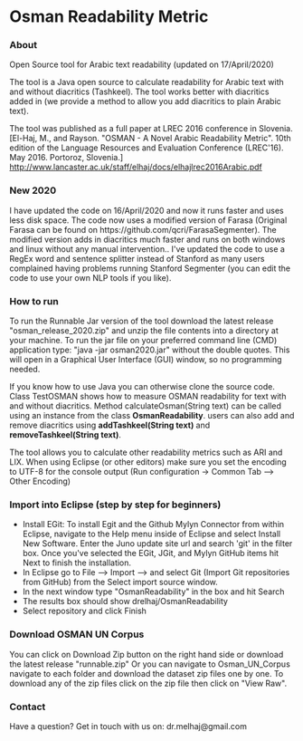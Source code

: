 # Osman Readability Metric

<h3>About</h3>
Open Source tool for Arabic text readability (updated on 17/April/2020)

The tool is a Java open source to calculate readability for Arabic text with and without diacritics (Tashkeel). 
The tool works better with diacritics added in (we provide a method to allow you add diacritics to plain Arabic text).

The tool was published as a full paper at LREC 2016 conference in Slovenia.
[El-Haj, M., and Rayson. "OSMAN - A Novel Arabic Readability Metric". 10th edition of the Language Resources and Evaluation Conference (LREC'16). May 2016. Portoroz, Slovenia.]
http://www.lancaster.ac.uk/staff/elhaj/docs/elhajlrec2016Arabic.pdf

<h3>New 2020</h3>
I have updated the code on 16/April/2020 and now it runs faster and uses less disk space. 
The code now uses a modified version of Farasa (Original Farasa can be found on https://github.com/qcri/FarasaSegmenter). The modified version adds in diacritics much faster and runs on both windows and linux without any manual intervention.. I've updated the code to use a RegEx word and sentence splitter instead of Stanford as many users complained having problems running Stanford Segmenter (you can edit the code to use your own NLP tools if you like).


<h3>How to run</h3>
To run the Runnable Jar version of the tool download the latest release "osman_release_2020.zip" and unzip the file contents into a directory at your machine. To run the jar file on your preferred command line (CMD) application type: "java -jar osman2020.jar" without the double quotes. This will open in a Graphical User Interface (GUI) window, so no programming needed. 

If you know how to use Java you can otherwise clone the source code. Class TestOSMAN shows how to measure OSMAN readability for text with and without diacritics.
Method calculateOsman(String text) can be called using an instance from the class <b>OsmanReadability</b>.
users can also add and remove diacritics using <b>addTashkeel(String text)</b> and <b>removeTashkeel(String text)</b>.

The tool allows you to calculate other readability metrics such as ARI and LIX.
When using Eclipse (or other editors) make sure you set the encoding to UTF-8 for the console output (Run configuration -> Common Tab --> Other Encoding)

<h3>Import into Eclipse (step by step for beginners)</h3>
<ul>
<li>Install EGit: To install Egit and the Github Mylyn Connector from within Eclipse, navigate to the Help menu inside of Eclipse and select Install New Software. Enter the Juno update site url and search 'git' in the filter box. Once you've selected the EGit, JGit, and Mylyn GitHub items hit Next to finish the installation.</li>
<li>In Eclipse go to File --> Import --> and select Git (Import Git repositories from GitHub) from the Select import source window.</li>
<li>In the next window type "OsmanReadability" in the box and hit Search</li>
<li>The results box should show drelhaj/OsmanReadability</li>
<li>Select repository and click Finish</li>
</ul>

<h3>Download OSMAN UN Corpus</h3>
You can click on Download Zip button on the right hand side or download the latest release "runnable.zip"
Or you can navigate to Osman_UN_Corpus navigate to each folder and download the dataset zip files one by one. To download any of the zip files click on the zip file then click on "View Raw".

<h3>Contact</h3>
Have a question? Get in touch with us on: dr.melhaj@gmail.com
